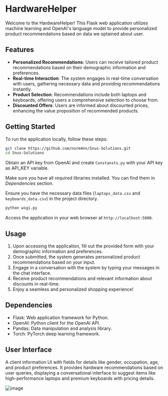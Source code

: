 # HardwareHelper

Welcome to the HardwareHelper! This Flask web application utilizes machine learning and OpenAI's language model to provide personalized product recommendations based on data we optained about user.

## Features

- **Personalized Recommendations**: Users can receive tailored product recommendations based on their demographic information and preferences.
- **Real-time Interaction**: The system engages in real-time conversation with users, gathering necessary data and providing recommendations instantly.
- **Product Selection**: Recommendations include both laptops and keyboards, offering users a comprehensive selection to choose from.
- **Discounted Offers**: Users are informed about discounted prices, enhancing the value proposition of recommended products.

## Getting Started

To run the application locally, follow these steps:

```bash
git clone https://github.com/norm4nn/Snus-Solutions.git
cd Snus-Solutions
```

Obtain an API key from OpenAI and create `Constansts.py` with your API key as API_KEY variable.

Make sure you have all required libraries installed. You can find them in *Dependencies* section.

Ensure you have the necessary data files (`laptops_data.csv` and `keyboards_data.csv`) in the project directory.

```bash
python wsgi.py
```

Access the application in your web browser at `http://localhost:5000`.

## Usage

1. Upon accessing the application, fill out the provided form with your demographic information and preferences.
2. Once submitted, the system generates personalized product recommendations based on your input.
3. Engage in a conversation with the system by typing your messages in the chat interface.
4. Receive product recommendations and relevant information about discounts in real-time.
5. Enjoy a seamless and personalized shopping experience!

## Dependencies

- Flask: Web application framework for Python.
- OpenAI: Python client for the OpenAI API.
- Pandas: Data manipulation and analysis library.
- Torch: PyTorch deep learning framework.

## User Interface

A client information UI with fields for details like gender, occupation, age, and product preferences. It provides hardware recommendations based on user queries, displaying a conversational interface to suggest items like high-performance laptops and premium keyboards with pricing details.

![image](https://github.com/norm4nn/Snus-Solutions/assets/50834734/1f814b5a-8719-4db5-a1a2-2864cfa3ecea)


